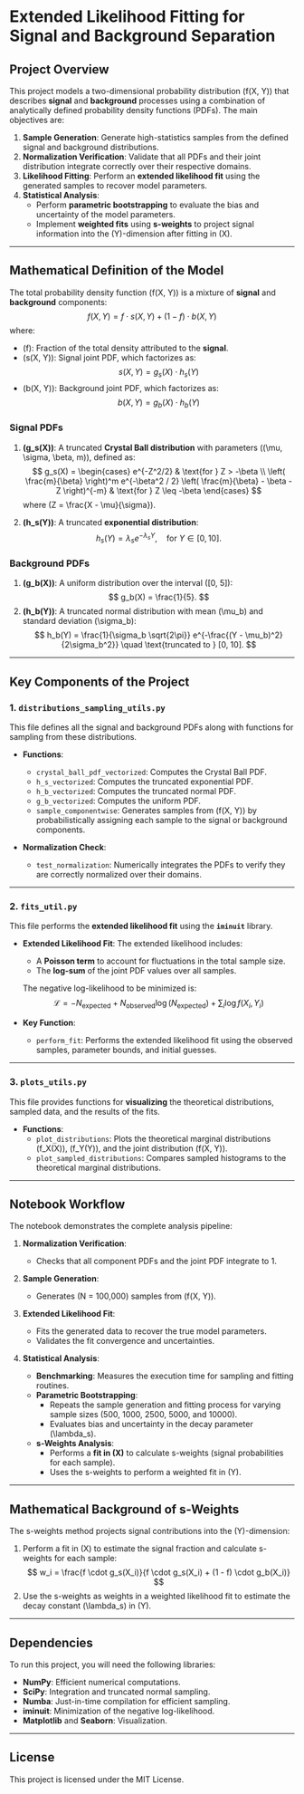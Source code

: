 # **Extended Likelihood Fitting for Signal and Background Separation**

## **Project Overview**
This project models a two-dimensional probability distribution \(f(X, Y)\) that describes **signal** and **background** processes using a combination of analytically defined probability density functions (PDFs). The main objectives are:
1. **Sample Generation**: Generate high-statistics samples from the defined signal and background distributions.
2. **Normalization Verification**: Validate that all PDFs and their joint distribution integrate correctly over their respective domains.
3. **Likelihood Fitting**: Perform an **extended likelihood fit** using the generated samples to recover model parameters.
4. **Statistical Analysis**:
   - Perform **parametric bootstrapping** to evaluate the bias and uncertainty of the model parameters.
   - Implement **weighted fits** using **s-weights** to project signal information into the \(Y\)-dimension after fitting in \(X\).

---

## **Mathematical Definition of the Model**

The total probability density function \(f(X, Y)\) is a mixture of **signal** and **background** components:
$$
f(X, Y) = f \cdot s(X, Y) + (1 - f) \cdot b(X, Y)
$$
where:
- \(f\): Fraction of the total density attributed to the **signal**.
- \(s(X, Y)\): Signal joint PDF, which factorizes as:
   $$
   s(X, Y) = g_s(X) \cdot h_s(Y)
   $$
- \(b(X, Y)\): Background joint PDF, which factorizes as:
   $$
   b(X, Y) = g_b(X) \cdot h_b(Y)
   $$

### **Signal PDFs**
1. **\(g_s(X)\)**: A truncated **Crystal Ball distribution** with parameters \((\mu, \sigma, \beta, m)\), defined as:
   $$
   g_s(X) = 
   \begin{cases} 
   e^{-Z^2/2} & \text{for } Z > -\beta \\
   \left( \frac{m}{\beta} \right)^m e^{-\beta^2 / 2} \left( \frac{m}{\beta} - \beta - Z \right)^{-m} & \text{for } Z \leq -\beta
   \end{cases}
   $$
   where \(Z = \frac{X - \mu}{\sigma}\).

2. **\(h_s(Y)\)**: A truncated **exponential distribution**:
   $$
   h_s(Y) = \lambda_s e^{-\lambda_s Y}, \quad \text{for } Y \in [0, 10].
   $$

### **Background PDFs**
1. **\(g_b(X)\)**: A uniform distribution over the interval \([0, 5]\):
   $$
   g_b(X) = \frac{1}{5}.
   $$
2. **\(h_b(Y)\)**: A truncated normal distribution with mean \(\mu_b\) and standard deviation \(\sigma_b\):
   $$
   h_b(Y) = \frac{1}{\sigma_b \sqrt{2\pi}} e^{-\frac{(Y - \mu_b)^2}{2\sigma_b^2}} \quad \text{truncated to } [0, 10].
   $$

---

## **Key Components of the Project**

### **1. `distributions_sampling_utils.py`**
This file defines all the signal and background PDFs along with functions for sampling from these distributions.

- **Functions**:
   - `crystal_ball_pdf_vectorized`: Computes the Crystal Ball PDF.
   - `h_s_vectorized`: Computes the truncated exponential PDF.
   - `h_b_vectorized`: Computes the truncated normal PDF.
   - `g_b_vectorized`: Computes the uniform PDF.
   - `sample_componentwise`: Generates samples from \(f(X, Y)\) by probabilistically assigning each sample to the signal or background components.

- **Normalization Check**:
   - `test_normalization`: Numerically integrates the PDFs to verify they are correctly normalized over their domains.

---

### **2. `fits_util.py`**
This file performs the **extended likelihood fit** using the **`iminuit`** library.

- **Extended Likelihood Fit**:
   The extended likelihood includes:
   - A **Poisson term** to account for fluctuations in the total sample size.
   - The **log-sum** of the joint PDF values over all samples.

   The negative log-likelihood to be minimized is:
   $$
   \mathcal{L} = -N_{\text{expected}} + N_{\text{observed}} \log(N_{\text{expected}}) + \sum_{i} \log f(X_i, Y_i)
   $$

- **Key Function**:
   - `perform_fit`: Performs the extended likelihood fit using the observed samples, parameter bounds, and initial guesses.

---

### **3. `plots_utils.py`**
This file provides functions for **visualizing** the theoretical distributions, sampled data, and the results of the fits.

- **Functions**:
   - `plot_distributions`: Plots the theoretical marginal distributions \(f_X(X)\), \(f_Y(Y)\), and the joint distribution \(f(X, Y)\).
   - `plot_sampled_distributions`: Compares sampled histograms to the theoretical marginal distributions.

---

## **Notebook Workflow**
The notebook demonstrates the complete analysis pipeline:

1. **Normalization Verification**:
   - Checks that all component PDFs and the joint PDF integrate to 1.

2. **Sample Generation**:
   - Generates \(N = 100,000\) samples from \(f(X, Y)\).

3. **Extended Likelihood Fit**:
   - Fits the generated data to recover the true model parameters.
   - Validates the fit convergence and uncertainties.

4. **Statistical Analysis**:
   - **Benchmarking**: Measures the execution time for sampling and fitting routines.
   - **Parametric Bootstrapping**:
     - Repeats the sample generation and fitting process for varying sample sizes (500, 1000, 2500, 5000, and 10000).
     - Evaluates bias and uncertainty in the decay parameter \(\lambda_s\).
   - **s-Weights Analysis**:
     - Performs a **fit in \(X\)** to calculate s-weights (signal probabilities for each sample).
     - Uses the s-weights to perform a weighted fit in \(Y\).

---

## **Mathematical Background of s-Weights**
The s-weights method projects signal contributions into the \(Y\)-dimension:
1. Perform a fit in \(X\) to estimate the signal fraction and calculate s-weights for each sample:
   $$
   w_i = \frac{f \cdot g_s(X_i)}{f \cdot g_s(X_i) + (1 - f) \cdot g_b(X_i)}
   $$
2. Use the s-weights as weights in a weighted likelihood fit to estimate the decay constant \(\lambda_s\) in \(Y\).

---

## **Dependencies**
To run this project, you will need the following libraries:
- **NumPy**: Efficient numerical computations.
- **SciPy**: Integration and truncated normal sampling.
- **Numba**: Just-in-time compilation for efficient sampling.
- **iminuit**: Minimization of the negative log-likelihood.
- **Matplotlib** and **Seaborn**: Visualization.

---

## **License**

This project is licensed under the MIT License.

